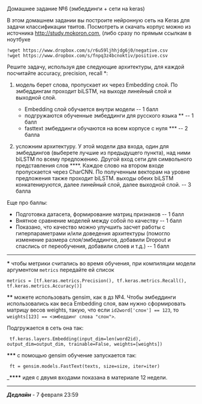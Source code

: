 Домашнее задание №6 (эмбеддинги + сети на keras)

В этом домашнем задании вы построите нейронную сеть на Keras для задачи классификации твитов. 
Посмотреть и скачать корпус можно из источника http://study.mokoron.com, (либо сразу по прямым ссылкам в ноутбуке

```
!wget https://www.dropbox.com/s/r6u59ljhhjdg6j0/negative.csv
!wget https://www.dropbox.com/s/fnpq3z4bcnoktiv/positive.csv 
```


Решите задачу, используя две следующие архитектуры, для каждой посчитайте accuracy, precision, recall *:

1. модель берет слова, пропускает их через Embedding слой. По эмбеддингам проходит biLSTM, на выходе линейный слой и выходной слой.

    - Embedding слой обучается внутри модели  -- 1 балл
    - подгружаются обученные эмбеддинги для русского языка **  -- 1 балл
    - fasttext эмбеддинги обучаются на всем корпусе с нуля *** -- 2 балла

2. усложним архитектуру. У этой модели два входа, один для эмбеддингов (выберете лучшие из предыдущего пункта), над ними  biLSTM по всему предложению. Другой вход сети для символьного представления слов ****. 
Каждое слово на втором входе пропускается через CharCNN. По полученным векторам на уровне предложения также проходит biLSTM. выходы обеих biLSTM  конкатенируются, далее линейный слой, далее выходной слой. --  3 балла

Еще про баллы:
 - Подготовка датасета, формирование матриц признаков --  1 балл
 - Внятное сравнение моделей между собой по качеству  -- 1 балл
 - Показано, что качество можно улучшить засчет работы с гиперпараметрами и/или доведения архитектуры (помогло изменение размера слоя/эмбеддингов, добавили Dropout и спаслись от переобучения, добавили слоев и т.д.) -- 1 балл



--------------------------------------


 __\*__ чтобы метрики считались во время обучения, при компиляции модели аргументом ``metrics`` передайте ей список 
 ```
 metrics = [tf.keras.metrics.Precision(), tf.keras.metrics.Recall(), tf.keras.metrics.Accuracy()]
 ```
 __**__ можете использовать gensim,  как в дз №4.
 Чтобы эмбеддинги использовались как веса Embedding  слоя, вам нужно сформировать матрицу весов weights, такую, что если  ``id2word['слон'] == 123``, то ``weights[123] == <эмбеддинг слова "слон">``. 

Подгружается в сеть она так:
```
 tf.keras.layers.Embedding(input_dim=len(word2id), output_dim=output_dim, trainable=False, weights=[weights])
```
 __***__ с помощью gensim обучение запускается так:
```
 ft = gensim.models.FastText(texts, size=size, iter=iter)
```
___\****__  идея с двумя входами показана в материале 12 недели.

--------------

***Дедлайн*** - 7 февраля 23:59
